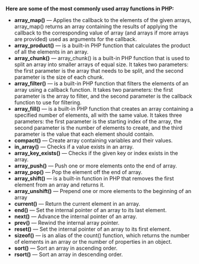 **Here are some of the most commonly used array functions in PHP:**
* **array_map()** — Applies the callback to the elements of the given arrays, array_map() returns an array containing the results of applying the callback to the corresponding value of array (and arrays if more arrays are provided) used as arguments for the callback.
* **array_product()** — is a built-in PHP function that calculates the product of all the elements in an array.
* **array_chunk()** — array_chunk() is a built-in PHP function that is used to split an array into smaller arrays of equal size. It takes two parameters: the first parameter is the array that needs to be split, and the second parameter is the size of each chunk.
* **array_filter()** — is a built-in PHP function that filters the elements of an array using a callback function. It takes two parameters: the first parameter is the array to filter, and the second parameter is the callback function to use for filtering.
* **array_fill()** — is a built-in PHP function that creates an array containing a specified number of elements, all with the same value. It takes three parameters: the first parameter is the starting index of the array, the second parameter is the number of elements to create, and the third parameter is the value that each element should contain.
* **compact()** — Create array containing variables and their values.
* **in_array()** — Checks if a value exists in an array.
* **array_key_exists()** — Checks if the given key or index exists in the array.
* **array_push()** — Push one or more elements onto the end of array.
* **array_pop()** — Pop the element off the end of array.
* **array_shift()** — is a built-in function in PHP that removes the first element from an array and returns it.
* **array_unshift()** — Prepend one or more elements to the beginning of an array
* **current()** — Return the current element in an array.
* **end()** — Set the internal pointer of an array to its last element.
* **next()** — Advance the internal pointer of an array.
* **prev()** — Rewind the internal array pointer.
* **reset()** — Set the internal pointer of an array to its first element.
* **sizeof()** — is an alias of the count() function, which returns the number of elements in an array or the number of properties in an object.
* **sort()** — Sort an array in ascending order.
* **rsort()** — Sort an array in descending order.